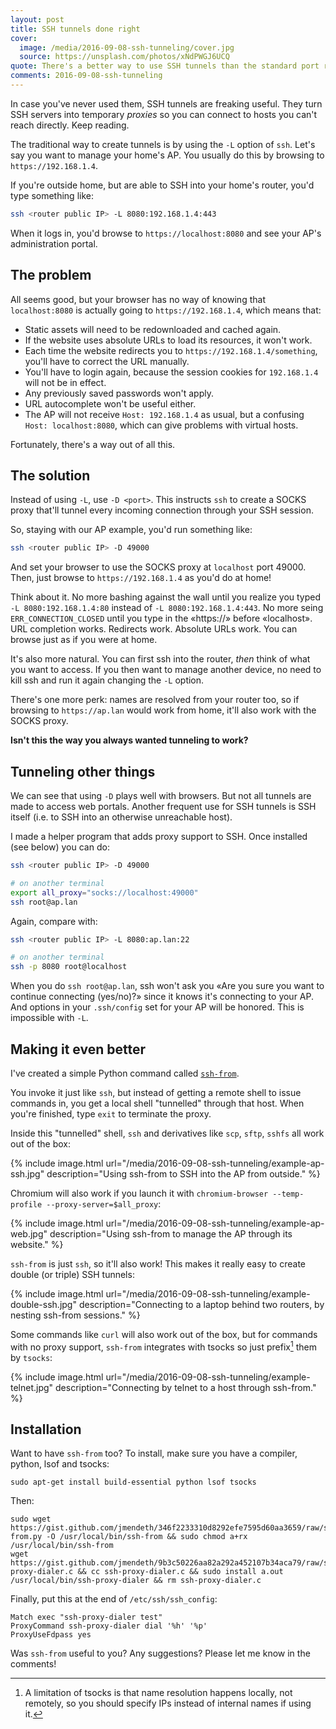 ```yaml
---
layout: post
title: SSH tunnels done right
cover:
  image: /media/2016-09-08-ssh-tunneling/cover.jpg
  source: https://unsplash.com/photos/xNdPWGJ6UCQ
quote: There's a better way to use SSH tunnels than the standard port redirection we all know and love.
comments: 2016-09-08-ssh-tunneling
---
```


In case you've never used them, SSH tunnels are freaking useful.
They turn SSH servers into temporary *proxies* so you can connect to hosts
you can't reach directly. Keep reading.

The traditional way to create tunnels is by using the `-L` option of `ssh`.
Let's say you want to manage your home's AP. You usually do this by browsing
to `https://192.168.1.4`.

If you're outside home, but are able to SSH into your home's router, you'd type
something like:

~~~ bash
ssh <router public IP> -L 8080:192.168.1.4:443
~~~

When it logs in, you'd browse to `https://localhost:8080` and see your AP's
administration portal.

## The problem

All seems good, but your browser has no way of knowing that
`localhost:8080` is actually going to `https://192.168.1.4`, which means that:

 - Static assets will need to be redownloaded and cached again.
 - If the website uses absolute URLs to load its resources, it won't work.
 - Each time the website redirects you to `https://192.168.1.4/something`, you'll
   have to correct the URL manually.
 - You'll have to login again, because the session cookies for `192.168.1.4`
   will not be in effect.
 - Any previously saved passwords won't apply.
 - URL autocomplete won't be useful either.
 - The AP will not receive `Host: 192.168.1.4` as usual, but a confusing
   `Host: localhost:8080`, which can give problems with virtual hosts.

Fortunately, there's a way out of all this.


## The solution

Instead of using `-L`, use `-D <port>`. This instructs `ssh` to create a SOCKS
proxy that'll tunnel every incoming connection through your SSH session.

So, staying with our AP example, you'd run something like:

~~~ bash
ssh <router public IP> -D 49000
~~~

And set your browser to use the SOCKS proxy at `localhost` port 49000.
Then, just browse to `https://192.168.1.4` as you'd do at home!

Think about it. No more bashing against the wall until you realize you typed
`-L 8080:192.168.1.4:80` instead of `-L 8080:192.168.1.4:443`. No more seing
`ERR_CONNECTION_CLOSED` until you type in the «https://» before «localhost».
URL completion works. Redirects work. Absolute URLs work. You can browse just
as if you were at home.

It's also more natural. You can first ssh into the router, *then* think of
what you want to access. If you then want to manage another device,
no need to kill ssh and run it again changing the `-L` option.

There's one more perk: names are resolved from your router too, so if browsing
to `https://ap.lan` would work from home, it'll also work with the SOCKS proxy.

**Isn't this the way you always wanted tunneling to work?**


## Tunneling other things

We can see that using `-D` plays well with browsers. But not all tunnels are
made to access web portals. Another frequent use for SSH tunnels is SSH itself
(i.e. to SSH into an otherwise unreachable host).

I made a helper program that adds proxy support to SSH. Once installed (see
below) you can do:

~~~ bash
ssh <router public IP> -D 49000

# on another terminal
export all_proxy="socks://localhost:49000"
ssh root@ap.lan
~~~

Again, compare with:

~~~ bash
ssh <router public IP> -L 8080:ap.lan:22

# on another terminal
ssh -p 8080 root@localhost
~~~

When you do `ssh root@ap.lan`, ssh won't ask you «Are you sure you want to
continue connecting (yes/no)?» since it knows it's connecting to your AP.
And options in your `.ssh/config` set for your AP will be honored. This is
impossible with `-L`.


## Making it even better

I've created a simple Python command called [`ssh-from`](https://gist.github.com/jmendeth/346f2233310d8292efe7595d60aa3659).
<!-- It basically picks a
free port, runs `ssh <arguments> -D <port>` on the background, and spawns a
shell with `$all_proxy` (and the like) set as appropiate so that commands will
use that proxy. -->
You invoke it just like `ssh`, but instead of getting a remote
shell to issue commands in, you get a local shell "tunnelled" through that
host. When you're finished, type `exit` to terminate the proxy.

Inside this "tunnelled" shell, `ssh` and derivatives like `scp`, `sftp`,
`sshfs` all work out of the box:

{% include image.html url="/media/2016-09-08-ssh-tunneling/example-ap-ssh.jpg" description="Using ssh-from to SSH into the AP from outside." %}

Chromium will also work if you launch it with
`chromium-browser --temp-profile --proxy-server=$all_proxy`:

{% include image.html url="/media/2016-09-08-ssh-tunneling/example-ap-web.jpg" description="Using ssh-from to manage the AP through its website." %}

`ssh-from` is just `ssh`, so it'll also work! This makes it really easy to
create double (or triple) SSH tunnels:

{% include image.html url="/media/2016-09-08-ssh-tunneling/example-double-ssh.jpg" description="Connecting to a laptop behind two routers, by nesting ssh-from sessions." %}

Some commands like `curl` will also work out of the box, but for commands
with no proxy support, `ssh-from` integrates with tsocks so just prefix[^1] them
by `tsocks`:

{% include image.html url="/media/2016-09-08-ssh-tunneling/example-telnet.jpg" description="Connecting by telnet to a host through ssh-from." %}


## Installation

Want to have `ssh-from` too? To install, make sure you have a compiler,
python, lsof and tsocks:

    sudo apt-get install build-essential python lsof tsocks

Then:

    sudo wget https://gist.github.com/jmendeth/346f2233310d8292efe7595d60aa3659/raw/ssh-from.py -O /usr/local/bin/ssh-from && sudo chmod a+rx /usr/local/bin/ssh-from
    wget https://gist.github.com/jmendeth/9b3c50226aa82a292a452107b34aca79/raw/ssh-proxy-dialer.c && cc ssh-proxy-dialer.c && sudo install a.out /usr/local/bin/ssh-proxy-dialer && rm ssh-proxy-dialer.c

Finally, put this at the end of `/etc/ssh/ssh_config`:

    Match exec "ssh-proxy-dialer test"
    ProxyCommand ssh-proxy-dialer dial '%h' '%p'
    ProxyUseFdpass yes

Was `ssh-from` useful to you? Any suggestions?
Please let me know in the comments!


<!-- TODO: mac support -->



[^1]: A limitation of tsocks is that name resolution happens locally, not remotely, so you should specify IPs instead of internal names if using it.
